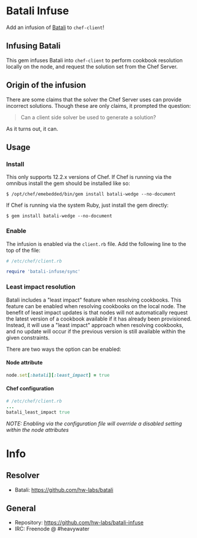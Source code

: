 # Batali Infuse

Add an infusion of [Batali][1] to `chef-client`!

## Infusing Batali

This gem infuses Batali into `chef-client` to perform cookbook
resolution locally on the node, and request the solution set
from the Chef Server.

## Origin of the infusion

There are some claims that the solver the Chef Server uses can
provide incorrect solutions. Though these are only claims, it
prompted the question:

> Can a client side solver be used to generate a solution?

As it turns out, it can.

## Usage

### Install

This only supports 12.2.x versions of Chef. If Chef is running via
the omnibus install the gem should be installed like so:

```
$ /opt/chef/emebedded/bin/gem install batali-wedge --no-document
```

If Chef is running via the system Ruby, just install the gem directly:

```
$ gem install batali-wedge --no-document
```

### Enable

The infusion is enabled via the `client.rb` file. Add the following
line to the top of the file:

```ruby
# /etc/chef/client.rb

require 'batali-infuse/sync'
```

### Least impact resolution

Batali includes a "least impact" feature when resolving cookbooks.
This feature can be enabled when resolving cookbooks on the local
node. The benefit of least impact updates is that nodes will not
automatically request the latest version of a cookbook available if
it has already been provisioned. Instead, it will use a "least impact"
approach when resolving cookbooks, and no update will occur if the
previous version is still available within the given constraints.

There are two ways the option can be enabled:

#### Node attribute

```ruby
node.set[:batali][:least_impact] = true
```

#### Chef configuration

```ruby
# /etc/chef/client.rb
...
batali_least_impact true
```
_NOTE: Enabling via the configuration file will override a disabled setting within the node attributes_

# Info

## Resolver

* Batali: https://github.com/hw-labs/batali

## General

* Repository: https://github.com/hw-labs/batali-infuse
* IRC: Freenode @ #heavywater

[1]: https://github.com/hw-labs/batali "Light weight cookbook resolver"